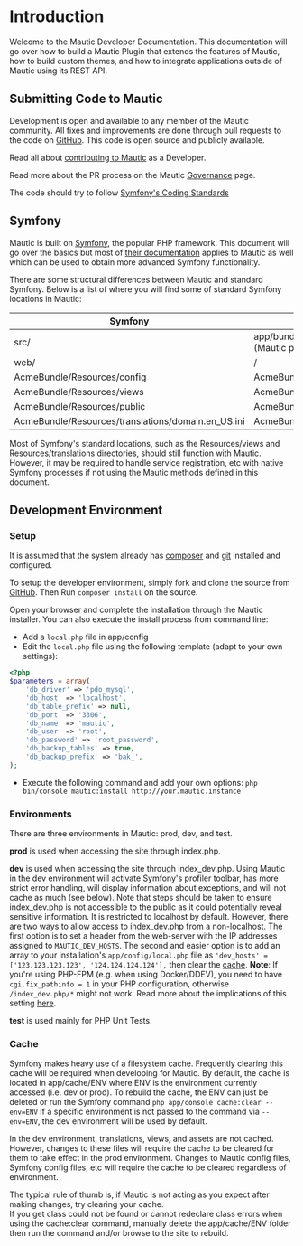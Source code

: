 # Introduction

Welcome to the Mautic Developer Documentation. This documentation will go over how to build a Mautic Plugin that extends the features of Mautic, how to build custom themes, and how to integrate applications outside of Mautic using its REST API. 

## Submitting Code to Mautic

Development is open and available to any member of the Mautic community. All fixes and improvements are done through pull requests to the code on [GitHub](https://github.com/mautic/mautic). This code is open source and publicly available.

Read all about [contributing to Mautic](https://contribute.mautic.org/contributing-to-mautic/developer) as a Developer.

Read more about the PR process on the Mautic [Governance](https://www.mautic.org/about/governance) page.

The code should try to follow [Symfony's Coding Standards](http://symfony.com/doc/current/contributing/code/standards.html)

## Symfony

Mautic is built on [Symfony](http://symfony.com), the popular PHP framework. This document will go over the basics but most of [their documentation](https://symfony.com/doc/4.4/index.html) applies to Mautic as well which can be used to obtain more advanced Symfony functionality.

There are some structural differences between Mautic and standard Symfony. Below is a list of where you will find some of standard Symfony locations in Mautic:

 Symfony | Mautic
 ------- | -------
 src/ | app/bundles (Mautic core) or plugins/ (Mautic plugins)
 web/ | /
 AcmeBundle/Resources/config | AcmeBundle/Config
 AcmeBundle/Resources/views | AcmeBundle/Views
 AcmeBundle/Resources/public | AcmeBundle/Assets
 AcmeBundle/Resources/translations/domain.en_US.ini | AcmeBundle/Translations/en_US/domain.ini

 Most of Symfony's standard locations, such as the Resources/views and Resources/translations directories, should still function with Mautic. However, it may be required to handle service registration, etc with native Symfony processes if not using the Mautic methods defined in this document.

## Development Environment

### Setup
It is assumed that the system already has [composer](https://getcomposer.org) and [git](https://git-scm.com) installed and configured.

To setup the developer environment, simply fork and clone the source from [GitHub](https://github.com/mautic/mautic). Then Run `composer install` on the source.

Open your browser and complete the installation through the Mautic installer.
You can also execute the install process from command line:
* Add a `local.php` file in app/config
* Edit the `local.php` file using the following template (adapt to your own settings):
```php
<?php
$parameters = array(
	'db_driver' => 'pdo_mysql',
	'db_host' => 'localhost',
	'db_table_prefix' => null,
	'db_port' => '3306',
	'db_name' => 'mautic',
	'db_user' => 'root',
	'db_password' => 'root_password',
	'db_backup_tables' => true,
	'db_backup_prefix' => 'bak_',
);
```
* Execute the following command and add your own options: `php bin/console mautic:install http://your.mautic.instance`

### Environments

There are three environments in Mautic: prod, dev, and test.

**prod** is used when accessing the site through index.php.

**dev** is used when accessing the site through index_dev.php. Using Mautic in the dev environment will activate Symfony's profiler toolbar, has more strict error handling, will display information about exceptions, and will not cache as much (see below). Note that steps should be taken to ensure index_dev.php is not accessible to the public as it could potentially reveal sensitive information. It is restricted to localhost by default. However, there are two ways to allow access to index_dev.php from a non-localhost. The first option is to set a header from the web-server with the IP addresses assigned to `MAUTIC_DEV_HOSTS`. The second and easier option is to add an array to your installation's `app/config/local.php` file as `'dev_hosts' = ['123.123.123.123', '124.124.124.124'],` then clear the [cache](#cache). **Note**: If you're using PHP-FPM (e.g. when using Docker/DDEV), you need to have `cgi.fix_pathinfo = 1` in your PHP configuration, otherwise `/index_dev.php/*` might not work. Read more about the implications of this setting [here](https://serverfault.com/questions/627903/is-the-php-option-cgi-fix-pathinfo-really-dangerous-with-nginx-php-fpm).

**test** is used mainly for PHP Unit Tests.

### Cache

Symfony makes heavy use of a filesystem cache. Frequently clearing this cache will be required when developing for Mautic. By default, the cache is located in app/cache/ENV where ENV is the environment currently accessed (i.e. dev or prod). To rebuild the cache, the ENV can just be deleted or run the Symfony command `php app/console cache:clear --env=ENV` If a specific environment is not passed to the command via `--env=ENV`, the dev environment will be used by default.

 In the dev environment, translations, views, and assets are not cached. However, changes to these files will require the cache to be cleared for them to take effect in the prod environment. Changes to Mautic config files, Symfony config files, etc will require the cache to be cleared regardless of environment.

 <aside class="notice">
 The typical rule of thumb is, if Mautic is not acting as you expect after making changes, try clearing your cache.
 </aside>

 <aside class="warning">
 If you get class could not be found or cannot redeclare class errors when using the cache:clear command, manually delete the app/cache/ENV folder then run the command and/or browse to the site to rebuild.
 </aside>
 
